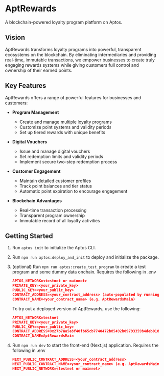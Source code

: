 # AptRewards

A blockchain-powered loyalty program platform on Aptos.

## Vision

AptRewards transforms loyalty programs into powerful, transparent ecosystems on the blockchain. By eliminating intermediaries and providing real-time, immutable transactions, we empower businesses to create truly engaging rewards systems while giving customers full control and ownership of their earned points.

## Key Features

AptRewards offers a range of powerful features for businesses and customers:

- **Program Management**
  - Create and manage multiple loyalty programs
  - Customize point systems and validity periods
  - Set up tiered rewards with unique benefits

- **Digital Vouchers**
  - Issue and manage digital vouchers
  - Set redemption limits and validity periods
  - Implement secure two-step redemption process

- **Customer Engagement**
  - Maintain detailed customer profiles
  - Track point balances and tier status
  - Automatic point expiration to encourage engagement

- **Blockchain Advantages**
  - Real-time transaction processing
  - Transparent program ownership
  - Immutable record of all loyalty activities

## Getting Started

1. Run `aptos init` to initialize the Aptos CLI.
2. Run `npm run aptos:deploy_and_init` to deploy and initialize the package.
3. (optional) Run `npm run aptos:create_test_program` to create a test program and some dummy data onchain. Requires the following in .env

    ```json
    APTOS_NETWORK=<testnet or mainnet>
    PRIVATE_KEY=<your_private_key>
    PUBLIC_KEY=<your_public_key>
    CONTRACT_ADDRESS=<your_contract_address> (auto-populated by running create_test_program)
    CONTRACT_NAME=<your_contract_name> (e.g. AptRewardsMain)
    ```

    To try out a deployed version of AptRewards, use the following:

    ```json
    APTOS_NETWORK=testnet
    PRIVATE_KEY=<your_private_key>
    PUBLIC_KEY=<your_public_key>
    CONTRACT_ADDRESS=0x27b7aa5e8f40fb65cb7740472b85492b09793359b4deb018cd6202a015bbc6b1
    CONTRACT_NAME=AptRewardsMain
    ```

4. Run `npm run dev` to start the front-end (Next.js) application. Requires the following in .env

    ```json
    NEXT_PUBLIC_CONTRACT_ADDRESS=<your_contract_address>
    NEXT_PUBLIC_CONTRACT_NAME=<your_contract_name> (e.g. AptRewardsMain)
    NEXT_PUBLIC_NETWORK=<testnet or mainnet>
    ```

